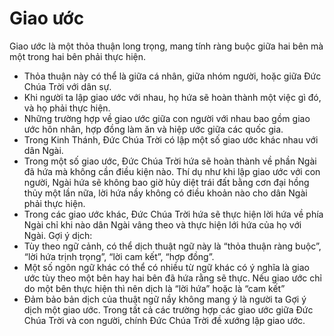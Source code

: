 # Giao ước

Giao ước là một thỏa thuận long trọng, mang tính ràng buộc giữa hai bên mà một trong hai bên phải thực hiện.
- Thỏa thuận này có thể là giữa cá nhân, giữa nhóm người, hoặc giữa Đức Chúa Trời với dân sự.
- Khi người ta lập giao ước với nhau, họ hứa sẽ hoàn thành một việc gì đó, và họ phải thực hiện.
- Những trường hợp về giao ước giữa con người với nhau bao gồm giao ước hôn nhân, hợp đồng làm ăn và hiệp ước giữa các quốc gia.
- Trong Kinh Thánh, Đức Chúa Trời có lập một số giao ước khác nhau với dân Ngài.
- Trong một số giao ước, Đức Chúa Trời hứa sẽ hoàn thành về phần Ngài đã hứa mà không cần điều kiện nào.  Thí dụ như khi lập giao ước với con người, Ngài hứa sẽ không bao giờ hủy diệt trái đất bằng cơn đại hồng thủy một lần nữa, lời hứa nầy không có điều khoản nào cho dân Ngài phải thực hiện.
- Trong các giao ước khác, Đức Chúa Trời hứa sẽ thực hiện lời hứa về phía Ngài chỉ khi nào dân Ngài vâng theo và thực hiện lới hứa của họ với Ngài.
Gợi ý dịch: 
- Tùy theo ngữ cảnh, có thể dịch thuật ngữ này là “thỏa thuận ràng buộc”, “lời hứa trịnh trọng”, “lời cam kết”, “hợp đồng”.
- Một số ngôn ngữ khác có thể có nhiều từ ngữ khác có ý nghĩa là giao ước tùy theo một bên hay hai bên đã hứa rằng sẽ thực. Nếu giao ước chỉ do một bên thực hiện thì nên dịch là “lời hứa” hoặc là “cam kết”
- Đảm bảo bản dịch của thuật ngữ nầy không mang ý là người ta Gợi ý dịch một giao ước. Trong tất cả các trường hợp các giao ước giữa Đức Chúa Trời và con người, chính Đức Chúa Trời đề xướng lập giao ước.

